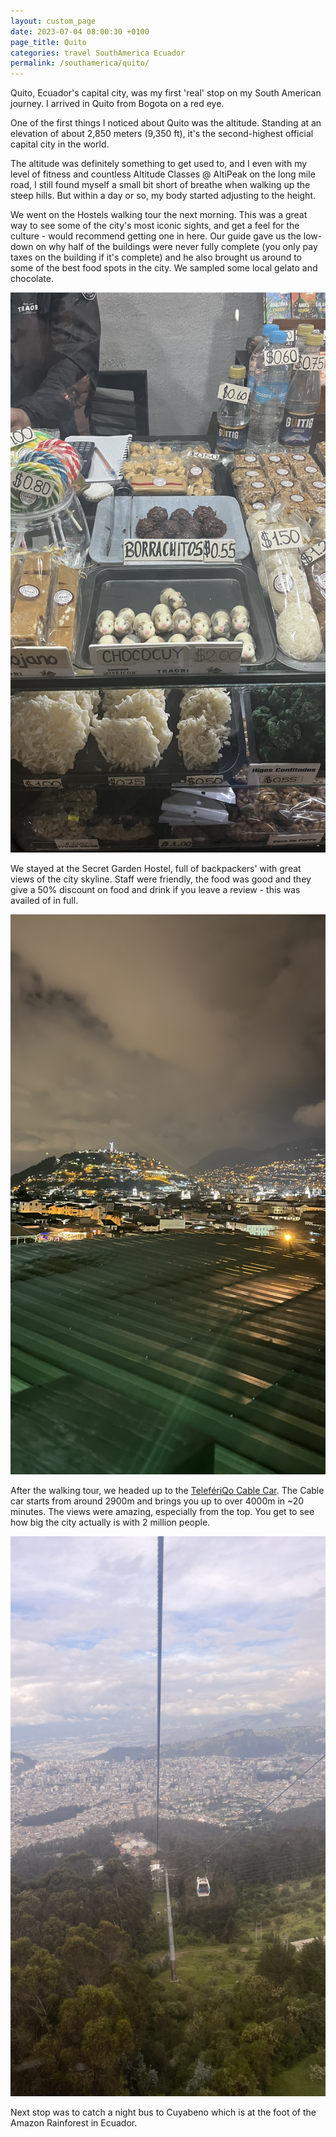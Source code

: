 ```yaml
---
layout: custom_page
date: 2023-07-04 08:00:30 +0100
page_title: Quito
categories: travel SouthAmerica Ecuador
permalink: /southamerica/quito/
---
```


Quito, Ecuador's capital city, was my first 'real' stop on my South American journey. I arrived in Quito from Bogota on a red eye.

One of the first things I noticed about Quito was the altitude. Standing at an elevation of about 2,850 meters (9,350 ft), it's the second-highest official capital city in the world. 

The altitude was definitely something to get used to, and I even with my level of fitness and countless Altitude Classes @ AltiPeak on the long mile road, I still found myself a small bit short of breathe when walking up the steep hills. But within a day or so, my body started adjusting to the height.

We went on the Hostels walking tour the next morning. This was a great way to see some of the city's most iconic sights, and get a feel for the culture - would recommend getting one in here. Our guide gave us the low-down on why half of the buildings were never fully complete (you only pay taxes on the building if it's complete) and he also brought us around to some of the best food spots in the city. We sampled some local gelato and chocolate. 

![Image from Quito's food market](/images/market_quito.jpg)

We stayed at the Secret Garden Hostel, full of backpackers' with great views of the city skyline. Staff were friendly, the food was good and they give a 50% discount on food and drink if you leave a review - this was availed of in full. 

![Image from Secret Garden Hostel](/images/secret_garden_view.jpg)

After the walking tour, we headed up to the [TelefériQo Cable Car](https://teleferico.com.ec/). The Cable car starts from around 2900m and brings you up to over 4000m in ~20 minutes. The views were amazing, especially from the top. You get to see how big the city actually is with 2 million people. 

![Image from Quito Cable Car](/images/quito_cablecar.jpg)

Next stop was to catch a night bus to Cuyabeno which is at the foot of the Amazon Rainforest in Ecuador. 



